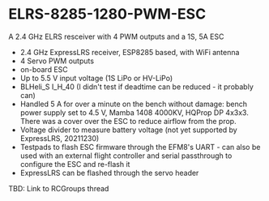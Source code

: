 # ELRS-8285-1280-PWM-ESC
A 2.4 GHz ELRS resceiver with 4 PWM outputs and a 1S, 5A ESC

- 2.4 GHz ExpressLRS receiver, ESP8285 based, with WiFi antenna
- 4 Servo PWM outputs
- on-board ESC
 - Up to 5.5 V input voltage (1S LiPo or HV-LiPo)
 - BLHeli_S I_H_40 (I didn't test if deadtime can be reduced - it probably can)
 - Handled 5 A for over a minute on the bench without damage: bench power supply set to 4.5 V, Mamba 1408 4000KV, HQProp DP 4x3x3. There was a cover over the ESC to reduce airflow from the prop.
- Voltage divider to measure battery voltage (not yet supported by ExpressLRS, 20211230)
- Testpads to flash ESC firmware through the EFM8's UART - can also be used with an external flight controller and serial passthrough to configure the ESC and re-flash it
- ExpressLRS can be flashed through the servo header

TBD: Link to RCGroups thread
